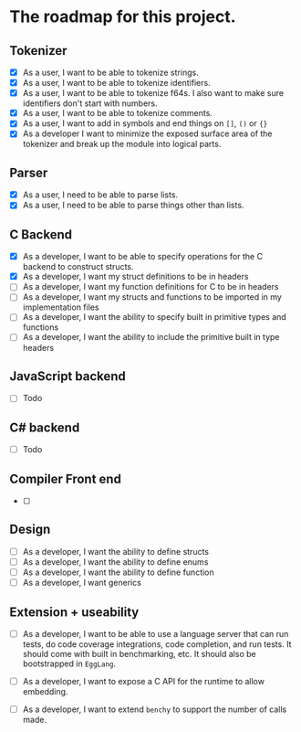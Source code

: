 # The roadmap for this project.
## Tokenizer
- [x] As a user, I want to be able to tokenize strings.
- [x] As a user, I want to be able to tokenize identifiers.
- [x] As a user, I want to be able to tokenize f64s. I also want to make sure identifiers don't start with numbers.
- [x] As a user, I want to be able to tokenize comments.
- [x] As a user, I want to add in symbols and end things on `[]`, `()` or `{}`
- [x] As a developer I want to minimize the exposed surface area of the tokenizer and break up the module into logical parts.

## Parser
- [x] As a user, I need to be able to parse lists.
- [x] As a user, I need to be able to parse things other than lists.

## C Backend 
- [x] As a developer, I want to be able to specify operations for the C backend to construct structs.
- [x] As a developer, I want my struct definitions to be in headers
- [ ] As a developer, I want my function definitions for C to be in headers
- [ ] As a developer, I want my structs and functions to be imported in my implementation files 
- [ ] As a developer, I want the ability to specify built in primitive types and functions
- [ ] As a developer, I want the ability to include the primitive built in type headers

## JavaScript backend
- [ ] Todo

## C# backend
- [ ] Todo

## Compiler Front end
- [ ] 

## Design
- [ ] As a developer, I want the ability to define structs
- [ ] As a developer, I want the ability to define enums
- [ ] As a developer, I want the ability to define function
- [ ] As a developer, I want generics

## Extension + useability
- [ ] As a developer, I want to be able to use a language server that can run tests, do code coverage integrations, code completion, and run tests. It should come with built in benchmarking, etc. It should also be bootstrapped in `EggLang`. 
- [ ] As a developer, I want to expose a C API for the runtime to allow embedding.
- [ ] As a developer, I want to extend `benchy` to support the number of calls made.

